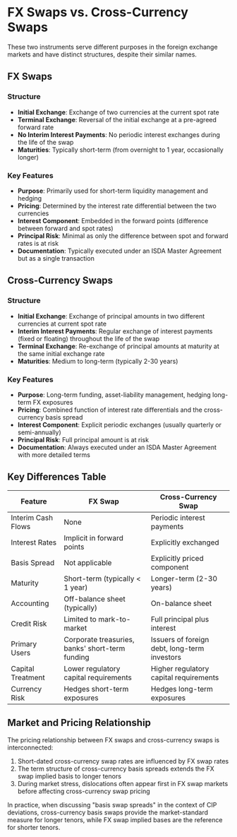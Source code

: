 # FX Swaps vs. Cross-Currency Swaps

These two instruments serve different purposes in the foreign exchange markets and have distinct structures, despite their similar names.

## FX Swaps

### Structure
- **Initial Exchange**: Exchange of two currencies at the current spot rate
- **Terminal Exchange**: Reversal of the initial exchange at a pre-agreed forward rate
- **No Interim Interest Payments**: No periodic interest exchanges during the life of the swap
- **Maturities**: Typically short-term (from overnight to 1 year, occasionally longer)

### Key Features
- **Purpose**: Primarily used for short-term liquidity management and hedging
- **Pricing**: Determined by the interest rate differential between the two currencies
- **Interest Component**: Embedded in the forward points (difference between forward and spot rates)
- **Principal Risk**: Minimal as only the difference between spot and forward rates is at risk
- **Documentation**: Typically executed under an ISDA Master Agreement but as a single transaction

## Cross-Currency Swaps

### Structure
- **Initial Exchange**: Exchange of principal amounts in two different currencies at current spot rate
- **Interim Interest Payments**: Regular exchange of interest payments (fixed or floating) throughout the life of the swap
- **Terminal Exchange**: Re-exchange of principal amounts at maturity at the same initial exchange rate
- **Maturities**: Medium to long-term (typically 2-30 years)

### Key Features
- **Purpose**: Long-term funding, asset-liability management, hedging long-term FX exposures
- **Pricing**: Combined function of interest rate differentials and the cross-currency basis spread
- **Interest Component**: Explicit periodic exchanges (usually quarterly or semi-annually)
- **Principal Risk**: Full principal amount is at risk
- **Documentation**: Always executed under an ISDA Master Agreement with more detailed terms

## Key Differences Table

| Feature | FX Swap | Cross-Currency Swap |
|---------|---------|---------------------|
| Interim Cash Flows | None | Periodic interest payments |
| Interest Rates | Implicit in forward points | Explicitly exchanged |
| Basis Spread | Not applicable | Explicitly priced component |
| Maturity | Short-term (typically < 1 year) | Longer-term (2-30 years) |
| Accounting | Off-balance sheet (typically) | On-balance sheet |
| Credit Risk | Limited to mark-to-market | Full principal plus interest |
| Primary Users | Corporate treasuries, banks' short-term funding | Issuers of foreign debt, long-term investors |
| Capital Treatment | Lower regulatory capital requirements | Higher regulatory capital requirements |
| Currency Risk | Hedges short-term exposures | Hedges long-term exposures |

## Market and Pricing Relationship

The pricing relationship between FX swaps and cross-currency swaps is interconnected:

1. Short-dated cross-currency swap rates are influenced by FX swap rates
2. The term structure of cross-currency basis spreads extends the FX swap implied basis to longer tenors
3. During market stress, dislocations often appear first in FX swap markets before affecting cross-currency swap pricing

In practice, when discussing "basis swap spreads" in the context of CIP deviations, cross-currency basis swaps provide the market-standard measure for longer tenors, while FX swap implied bases are the reference for shorter tenors.